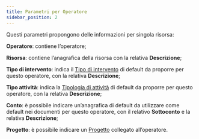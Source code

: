 ```yaml
---
title: Parametri per Operatore
sidebar_position: 2
---
```


Questi parametri propongono delle informazioni per singola risorsa:

**Operatore**: contiene l’operatore;

**Risorsa**: contiene l’anagrafica della risorsa con la relativa **Descrizione**;

**Tipo di intervento**: indica il [Tipo di intervento](/docs/configurations/tables/project-management/intervention-type) di default da proporre per questo operatore, con la relativa **Descrizione**;

**Tipo attività**: indica la [Tipologia di attività](/docs/configurations/tables/project-management/activity-type) di default da proporre per questo operatore, con la relativa **Descrizione**;

**Conto**: è possibile indicare un’anagrafica di default da utilizzare come default nei documenti per questo operatore, con il relativo **Sottoconto** e la relativa **Descrizione**;

**Progetto**: è possibile indicare un [Progetto](/docs/project-management/projects/search-projects-intro) collegato all’operatore.

